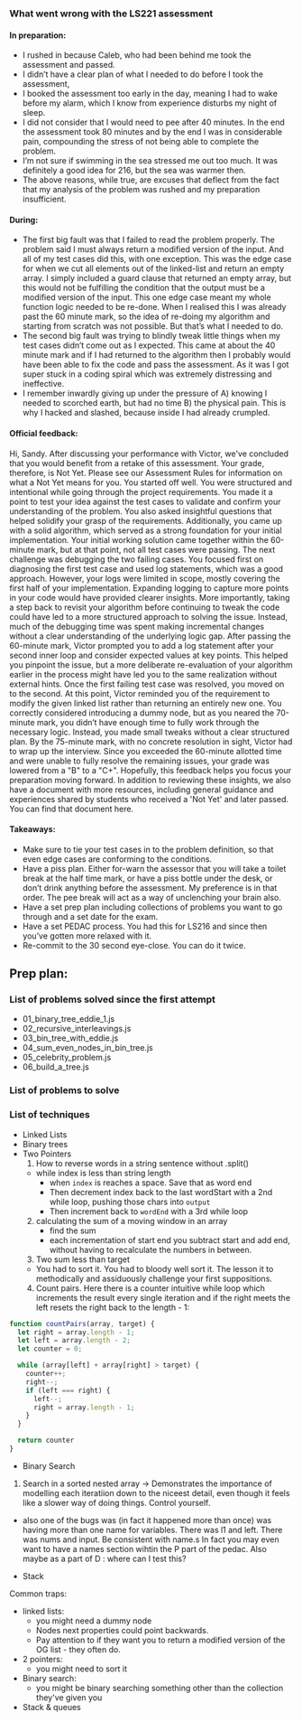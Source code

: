 ### What went wrong with the LS221 assessment

#### In preparation:

-	I rushed in because Caleb, who had been behind me took the assessment and passed.
-	I didn’t have a clear plan of what I needed to do before I took the assessment,
-	I booked the assessment too early in the day, meaning I had to wake before my alarm, which I know from experience disturbs my night of sleep.
-	I did not consider that I would need to pee after 40 minutes. In the end the assessment took 80 minutes and by the end I was in considerable pain, compounding the stress of not being able to complete the problem.
-	I’m not sure if swimming in the sea stressed me out too much. It was definitely a good idea for 216, but the sea was warmer then.
-	The above reasons, while true, are excuses that deflect from the fact that my analysis of the problem was rushed and my preparation insufficient.

#### During:

-	The first big fault was that I failed to read the problem properly. The problem said I must always return a modified version of the input. And all of my test cases did this, with one exception. This was the edge case for when we cut all elements out of the linked-list and return an empty array. I simply included a guard clause that returned an empty array, but this would not be fulfilling the condition that the output must be a modified version of the input.  This one edge case meant my whole function logic needed to be re-done. When I realised this I was already past the 60 minute mark, so the idea of re-doing my algorithm and starting from scratch was not possible. But that’s what I needed to do.
-	The second big fault was trying to blindly tweak little things when my test cases didn’t come out as I expected. This came at about the 40 minute mark and if I had returned to the algorithm then I probably would have been able to fix the code and pass the assessment. As it was I got super stuck in a coding spiral which was extremely distressing and ineffective. 
-	I remember inwardly giving up under the pressure of A) knowing I needed to scorched earth, but had no time B) the physical pain. This is why I hacked and slashed, because inside I had already crumpled.

#### Official feedback:

Hi, Sandy. After discussing your performance with Victor, we've concluded that you would benefit from a retake of this assessment. Your grade, therefore, is Not Yet. Please see our Assessment Rules for information on what a Not Yet means for you.
You started off well. You were structured and intentional while going through the project requirements. You made it a point to test your idea against the test cases to validate and confirm your understanding of the problem. You also asked insightful questions that helped solidify your grasp of the requirements. Additionally, you came up with a solid algorithm, which served as a strong foundation for your initial implementation.
Your initial working solution came together within the 60-minute mark, but at that point, not all test cases were passing. The next challenge was debugging the two failing cases. You focused first on diagnosing the first test case and used log statements, which was a good approach. However, your logs were limited in scope, mostly covering the first half of your implementation. Expanding logging to capture more points in your code would have provided clearer insights. More importantly, taking a step back to revisit your algorithm before continuing to tweak the code could have led to a more structured approach to solving the issue. Instead, much of the debugging time was spent making incremental changes without a clear understanding of the underlying logic gap. After passing the 60-minute mark, Victor prompted you to add a log statement after your second inner loop and consider expected values at key points. This helped you pinpoint the issue, but a more deliberate re-evaluation of your algorithm earlier in the process might have led you to the same realization without external hints.
Once the first failing test case was resolved, you moved on to the second. At this point, Victor reminded you of the requirement to modify the given linked list rather than returning an entirely new one. You correctly considered introducing a dummy node, but as you neared the 70-minute mark, you didn’t have enough time to fully work through the necessary logic. Instead, you made small tweaks without a clear structured plan. By the 75-minute mark, with no concrete resolution in sight, Victor had to wrap up the interview. Since you exceeded the 60-minute allotted time and were unable to fully resolve the remaining issues, your grade was lowered from a "B" to a "C+".
Hopefully, this feedback helps you focus your preparation moving forward. In addition to reviewing these insights, we also have a document with more resources, including general guidance and experiences shared by students who received a 'Not Yet' and later passed. You can find that document here.



#### Takeaways:

-	Make sure to tie your test cases in to the problem definition, so that even edge cases are conforming to the conditions.
-	Have a piss plan. Either for-warn the assessor that you will take a toilet break at the half time mark, or have a piss bottle under the desk, or don’t drink anything before the assessment. My preference is in that order. The pee break will act as a way of unclenching your brain also. 
-	Have a set prep plan including collections of problems you want to go through and a set date for the exam.
-	Have a set PEDAC process. You had this for LS216 and since then you’ve gotten more relaxed with it.
-	Re-commit to the 30 second eye-close. You can do it twice.

## Prep plan:

### List of problems solved since the first attempt

- 01_binary_tree_eddie_1.js
- 02_recursive_interleavings.js
- 03_bin_tree_with_eddie.js
- 04_sum_even_nodes_in_bin_tree.js
- 05_celebrity_problem.js
- 06_build_a_tree.js

### List of problems to solve

### List of techniques

- Linked Lists
- Binary trees
- Two Pointers
  1. How to reverse words in a string sentence without .split()
    - while index is less than string length
      - when `index` is reaches a space. Save that as word end
      - Then decrement index back to the last wordStart with a 2nd while loop, pushing those chars into `output`
      - Then increment back to `wordEnd` with a 3rd while loop
  2. calculating the sum of a moving window in an array
      -  find the sum
      -  each incrementation of start end you subtract start and add end, without having to recalculate the numbers in between.
  3. Two sum less than target
    - You had to sort it. You had to bloody well sort it. The lesson it to methodically and assiduously challenge your first suppositions.
  4. Count pairs. Here there is a counter intuitive while loop which increments the result every single iteration and if the right meets the left resets the right back to the length - 1:

```javascript
function countPairs(array, target) {
  let right = array.length - 1;
  let left = array.length - 2;
  let counter = 0;

  while (array[left] + array[right] > target) {
    counter++;
    right--;
    if (left === right) {
      left--;
      right = array.length - 1;
    }
  }

  return counter
}
```

- Binary Search

1.  Search in a sorted nested array -> Demonstrates the importance of modelling each iteratiion down to the niceest detail, even though it feels like a slower way of doing things. Control yourself.
  - also one of the bugs was (in fact it happened more than once) was having more than one name for variables. There was l1 and left. There was nums and input. Be consistent with name.s In fact you may even want to have a names section wihtin the P part of the pedac. Also maybe as a part of D : where can I test this?

- Stack

Common traps:
  - linked lists:
    - you might need a dummy node
    - Nodes next properties could point backwards.
    - Pay attention to if they want you to return a modified version of the OG list - they often do.
  - 2 pointers:
    - you might need to sort it
  - Binary search:
    - you might be binary searching something other than the collection they've given you
  - Stack & queues
